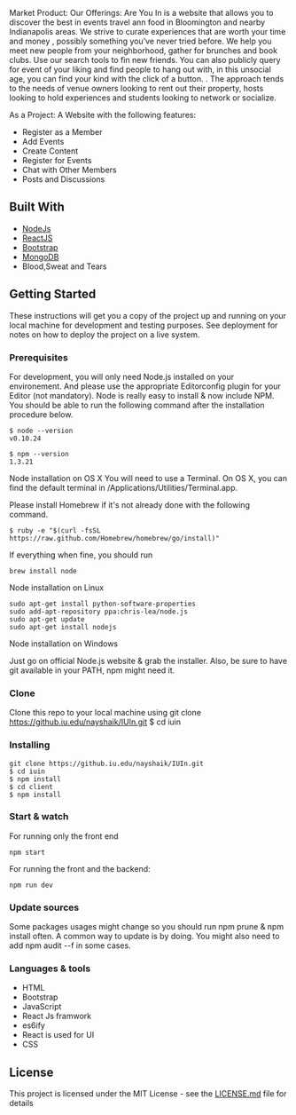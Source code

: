
Market Product:
Our Offerings: Are You In is a website that allows you to discover the best in events travel ann food in Bloomington and nearby Indianapolis areas. We strive to curate experiences that are worth your time and money , possibly something you’ve never tried before. We help you meet new people from your neighborhood, gather for brunches and book clubs.
Use our search tools to fin new friends. You can also publicly query for event of your liking and find people to hang out with, in this unsocial age, you can find your kind with the click of a button. . The approach tends to the needs of venue owners looking to rent out their property, hosts looking to hold experiences and students looking to network or socialize.

As a Project:
A Website with the following features:
- Register as a Member
- Add Events
- Create Content
- Register for Events
- Chat with Other Members
- Posts and Discussions

## Built With

- [NodeJs](https://nodejs.org/en/)
- [ReactJS](https://reactjs.org/ )
- [Bootstrap](https://getbootstrap.com/ )
- [MongoDB](https://www.mongodb.com/ )
- Blood,Sweat and Tears 

## Getting Started

These instructions will get you a copy of the project up and running on your local machine for development and testing purposes. See deployment for notes on how to deploy the project on a live system.

### Prerequisites

For development, you will only need Node.js installed on your environement. And please use the appropriate Editorconfig plugin for your Editor (not mandatory).
Node is really easy to install & now include NPM. You should be able to run the following command after the installation procedure below.

```
$ node --version
v0.10.24

$ npm --version
1.3.21
```

Node installation on OS X
You will need to use a Terminal. On OS X, you can find the default terminal in /Applications/Utilities/Terminal.app.

Please install Homebrew if it's not already done with the following command.
```
$ ruby -e "$(curl -fsSL https://raw.github.com/Homebrew/homebrew/go/install)"
```

If everything when fine, you should run
```
brew install node
```

Node installation on Linux

```
sudo apt-get install python-software-properties
sudo add-apt-repository ppa:chris-lea/node.js
sudo apt-get update
sudo apt-get install nodejs
```

Node installation on Windows

Just go on official Node.js website & grab the installer. Also, be sure to have git available in your PATH, npm might need it.

### Clone

Clone this repo to your local machine using git clone https://github.iu.edu/nayshaik/IUIn.git
$ cd iuin
### Installing



```
git clone https://github.iu.edu/nayshaik/IUIn.git
$ cd iuin
$ npm install
$ cd client
$ npm install
```

### Start & watch

For running only the front end 


``` 
npm start 
```

For running the front and the backend:
``` 
npm run dev 
```

### Update sources

Some packages usages might change so you should run npm prune & npm install often. A common way to update is by doing. You might also need to add npm audit --f in some cases.


### Languages & tools

- HTML 
- Bootstrap 
- JavaScript 
- React Js framwork 
- es6ify 
- React is used for UI
- CSS



## License

This project is licensed under the MIT License - see the [LICENSE.md](LICENSE.md) file for details
